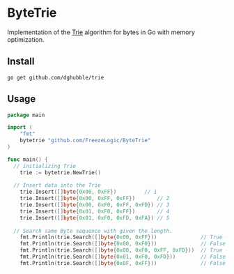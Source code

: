 # ByteTrie

Implementation of the [Trie](https://en.wikipedia.org/wiki/Trie) algorithm for bytes in Go with memory optimization.

## Install
```
go get github.com/dghubble/trie
```
## Usage

```go
package main

import (
	"fmt"
	bytetrie "github.com/FreezeLogic/ByteTrie"
)

func main() {
  // initializing Trie
	trie := bytetrie.NewTrie()
  
  // Insert data into the Trie
	trie.Insert([]byte{0x00, 0xFF})			// 1
	trie.Insert([]byte{0x00, 0xFF, 0xFF})		// 2
	trie.Insert([]byte{0x00, 0xF0, 0xFF, 0xFD})	// 3
	trie.Insert([]byte{0x01, 0xF0, 0xFF})		// 4
	trie.Insert([]byte{0x01, 0xF0, 0xFD, 0xFA})	// 5
  
  // Search same Byte sequence with given the length.
	fmt.Println(trie.Search([]byte{0x00, 0xFF}))              // True - Same like 1
	fmt.Println(trie.Search([]byte{0x00, 0xF0}))              // False - Shorter than 3
	fmt.Println(trie.Search([]byte{0x00, 0xF0, 0xFF, 0xFD}))  // True - Same like 3
	fmt.Println(trie.Search([]byte{0x01, 0xF0, 0xFD}))        // False - Not represented
	fmt.Println(trie.Search([]byte{0x0F, 0xFF}))              // False - Not represented
  
```

